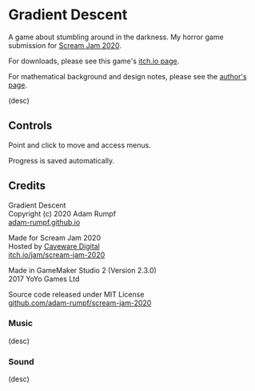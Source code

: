 # Gradient Descent

A game about stumbling around in the darkness. My horror game submission for [Scream Jam 2020](https://itch.io/jam/scream-jam-2020).

For downloads, please see this game's [itch.io page](https://adam-rumpf.itch.io/gradient-descent).

For mathematical background and design notes, please see the [author's page](https://adam-rumpf.github.io/games/gradient_descent.html).

(desc)

## Controls

Point and click to move and access menus.

Progress is saved automatically.

## Credits

Gradient Descent  
Copyright (c) 2020 Adam Rumpf  
[adam-rumpf.github.io](https://adam-rumpf.github.io/)

Made for Scream Jam 2020  
Hosted by [Caveware Digital](https://caveware.itch.io/)  
[itch.io/jam/scream-jam-2020](https://itch.io/jam/scream-jam-2020)

Made in GameMaker Studio 2 (Version 2.3.0)  
2017 YoYo Games Ltd

Source code released under MIT License  
[github.com/adam-rumpf/scream-jam-2020](https://github.com/adam-rumpf/scream-jam-2020)

### Music

(desc)

### Sound

(desc)
